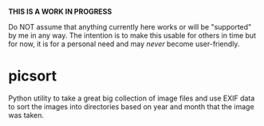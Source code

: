 **THIS IS A WORK IN PROGRESS**

Do NOT assume that anything currently here works or will be "supported" by me in
any way. The intention is to make this usable for others in time but for now,
it is for a personal need and may _never_ become user-friendly.

# picsort
Python utility to take a great big collection of image files and use EXIF data
to sort the images into directories based on year and month that the image was
taken.
